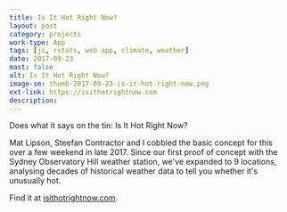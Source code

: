 ```yaml
---
title: Is It Hot Right Now?
layout: post
category: projects
work-type: App
tags: [js, rstats, web app, climate, weather]
date: 2017-09-23
mast: false
alt: Is It Hot Right Now?
image-sm: thumb-2017-09-23-is-it-hot-right-now.png
ext-link: https://isithotrightnow.com
description: 
---
```

Does what it says on the tin: Is It Hot Right Now?

Mat Lipson, Steefan Contractor and I cobbled the basic concept for this over a few weekend in late 2017. Since our first proof of concept with the Sydney Observatory Hill weather station, we've expanded to 9 locations, analysing decades of historical weather data to tell you whether it's unusually hot.

Find it at [isithotrightnow.com](https://isithotrightnow.com).